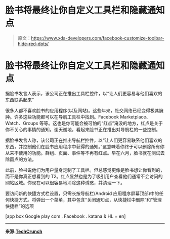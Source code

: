 # 脸书将最终让你自定义工具栏和隐藏通知点

> 原文：<https://www.xda-developers.com/facebook-customize-toolbar-hide-red-dots/>

# 脸书将最终让你自定义工具栏和隐藏通知点

据脸书发言人表示，该公司正在推出工具栏控件，以“让人们更容易与他们喜欢的东西联系起来”

很多人都不喜欢脸书的应用程序(以及网站)。这些年来，社交网络已经变得极其臃肿。许多这些功能都可以在导航工具栏中找到。Facebook Marketplace、Watch、Groups 等等。这也是你可能会被可怕的“红点”淹没的地方，红点是关于你不关心的事情的通知。谢天谢地，看起来脸书正在推出对导航栏的一些控制。

据脸书发言人称，该公司正在推出导航栏控件，以“让人们更容易联系他们喜欢的东西，并控制他们在脸书应用程序中获得的通知。”这意味着你终于可以删除所有你从来不使用的功能。群组、页面、事件等不再有红点。早在六月，脸书就在测试去除圆点的方法。

此前，脸书说他们为用户量身定制了工具栏。但总感觉更像是脸书想让你看到的，而不是你真正想看到的 T2。红点显然也是为了吸引用户查看他们通常不会访问的网站区域。你现在可以很容易地消除这种诱惑，并清理一下。

要访问新的快捷方式栏设置，只需长按导航栏(Android 应用程序屏幕顶部)中的任何快捷方式。将弹出一个菜单，其中包含“关闭通知点，从快捷栏中删除”和“管理快捷栏”的选项

[app box Google play com . Facebook . katana & HL = en]

* * *

**来源:[TechCrunch](https://techcrunch.com/2019/11/11/facebook-shortcut-bar-settings/amp/?__twitter_impression=true)**